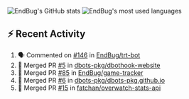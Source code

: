 ![EndBug's GitHub stats](https://github-readme-stats.vercel.app/api?username=endbug&show_icons=true)
![EndBug's most used languages](https://github-readme-stats.vercel.app/api/top-langs/?username=endbug&layout=compact)

## ⚡ Recent Activity

<!--START_SECTION:activity-->
1. 🗣 Commented on [#146](https://github.com//EndBug/trt-bot/issues/146) in [EndBug/trt-bot](https://github.com//EndBug/trt-bot)
2. 🎉 Merged PR [#5](https://github.com//dbots-pkg/dbothook-website/pull/5) in [dbots-pkg/dbothook-website](https://github.com//dbots-pkg/dbothook-website)
3. 🎉 Merged PR [#85](https://github.com//EndBug/game-tracker/pull/85) in [EndBug/game-tracker](https://github.com//EndBug/game-tracker)
4. 🎉 Merged PR [#6](https://github.com//dbots-pkg/dbots-pkg.github.io/pull/6) in [dbots-pkg/dbots-pkg.github.io](https://github.com//dbots-pkg/dbots-pkg.github.io)
5. 🎉 Merged PR [#15](https://github.com//fatchan/overwatch-stats-api/pull/15) in [fatchan/overwatch-stats-api](https://github.com//fatchan/overwatch-stats-api)
<!--END_SECTION:activity-->

<!--
**EndBug/EndBug** is a ✨ _special_ ✨ repository because its `README.md` (this file) appears on your GitHub profile.

Here are some ideas to get you started:

- 🔭 I’m currently working on ...
- 🌱 I’m currently learning ...
- 👯 I’m looking to collaborate on ...
- 🤔 I’m looking for help with ...
- 💬 Ask me about ...
- 📫 How to reach me: ...
- 😄 Pronouns: ...
- ⚡ Fun fact: ...
-->
